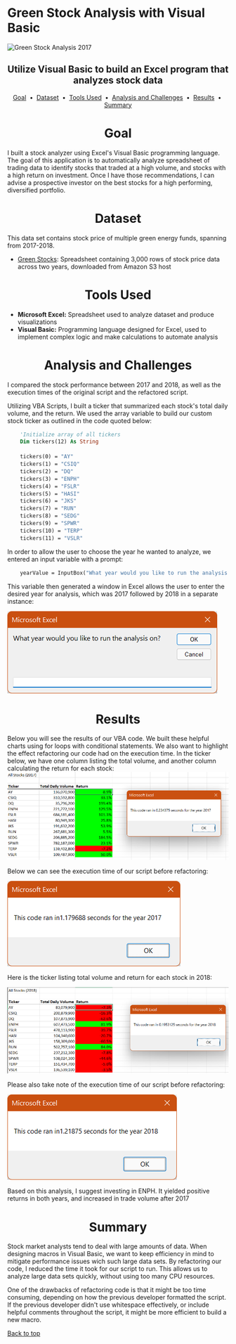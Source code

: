 # Green Stock Analysis with Visual Basic

![Green Stock Analysis 2017](images/VBA_Analys_2017.png)

## <div align="center">Utilize Visual Basic to build an Excel program that analyzes stock data</div>

<p align="center">
<a href="#goal">Goal</a> &nbsp;&bull;&nbsp;
<a href="#dataset">Dataset</a> &nbsp;&bull;&nbsp;
<a href="#tools-used">Tools Used</a> &nbsp;&bull;&nbsp;
<a href="#analysis-and-challenges">Analysis and Challenges</a> &nbsp;&bull;&nbsp;
<a href="#results">Results</a> &nbsp;&bull;&nbsp;
<a href="#summary">Summary</a>
</p>

# <div align="center">Goal</div>
I built a stock analyzer using Excel's Visual Basic programming language. The goal of this application is to automatically analyze spreadsheet of trading data to identify stocks that traded at a high volume, and stocks with a high return on investment. Once I have those recommendations, I can advise a prospective investor on the best stocks for a high performing, diversified portfolio.


# <div align="center">Dataset</div>
This data set contains stock price of multiple green energy funds, spanning from 2017-2018.

- [Green Stocks](data/green_stocks.xlsx): Spreadsheet containing 3,000 rows of stock price data across two years, downloaded from Amazon S3 host

# <div align="center">Tools Used</div>
- **Microsoft Excel:** Spreadsheet used to analyze dataset and produce visualizations
- **Visual Basic:** Programming language designed for Excel, used to implement complex logic and make calculations to automate analysis


# <div align="center">Analysis and Challenges</div>
I compared the stock performance between 2017 and 2018, as well as the execution times of the original script and the refactored script.

Utilizing VBA Scripts, I built a ticker that summarized each stock's total daily volume, and the return. We used the array variable to build our custom stock ticker as outlined in the code quoted below:

```vb
    'Initialize array of all tickers
    Dim tickers(12) As String
    
    tickers(0) = "AY"
    tickers(1) = "CSIQ"
    tickers(2) = "DQ"
    tickers(3) = "ENPH"
    tickers(4) = "FSLR"
    tickers(5) = "HASI"
    tickers(6) = "JKS"
    tickers(7) = "RUN"
    tickers(8) = "SEDG"
    tickers(9) = "SPWR"
    tickers(10) = "TERP"
    tickers(11) = "VSLR"
```

In order to allow the user to choose the year he wanted to analyze, we entered an input variable with a prompt:

```vb
    yearValue = InputBox("What year would you like to run the analysis on?")
```
This variable then generated a window in Excel allows the user to enter the desired year for analysis, which was 2017 followed by 2018 in a separate instance:

![VBA Text Prompt](images/VBA_textprompt.png)

# <div align="center">Results</div>
Below you will see the results of our VBA code. We built these helpful charts using for loops with conditional statements. We also want to highlight the effect refactoring our code had on the execution time. In the ticker below, we have one column listing the total volume, and another column calculating the return for each stock:
![2017 Stock Analysis](images/VBA_Analysis_2017.png)

Below we can see the execution time of our script before refactoring:

![2017 Before Refactor](images/2017_Before_Refactor.png)

Here is the ticker listing total volume and return for each stock in 2018:

![2018 Stock Analysis](images/VBA_Analysis_2018.png)

Please also take note of the execution time of our script before refactoring:

![2018 Before Refactor](images/2018_Before_Refactor.png)

Based on this analysis, I suggest investing in ENPH. It yielded positive returns in both years, and increased in trade volume after 2017

# <div align="center">Summary</div>

Stock market analysts tend to deal with large amounts of data. When designing macros in Visual Basic, we want to keep efficiency in mind to mitigate performance issues wich such large data sets. By refactoring our code, I reduced the time it took for our script to run. This allows us to analyze large data sets quickly, without using too many CPU resources.

One of the drawbacks of refactoring code is that it might be too time consuming, depending on how the previous developer formatted the script. If the previous developer didn't use whitespace effectively, or include helpful comments throughout the script, it might be more efficient to build a new macro.

[Back to top](#project-name)






